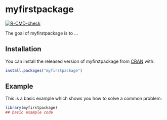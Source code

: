 
# myfirstpackage

<!-- badges: start -->
[![R-CMD-check](https://github.com/paulinetrinh/myfirstpackage/workflows/R-CMD-check/badge.svg)](https://github.com/paulinetrinh/myfirstpackage/actions)
<!-- badges: end -->

The goal of myfirstpackage is to ...

## Installation

You can install the released version of myfirstpackage from [CRAN](https://CRAN.R-project.org) with:

``` r
install.packages("myfirstpackage")
```

## Example

This is a basic example which shows you how to solve a common problem:

``` r
library(myfirstpackage)
## basic example code
```


